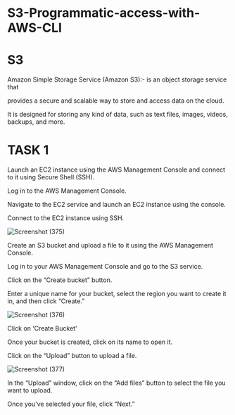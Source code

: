 # S3-Programmatic-access-with-AWS-CLI

# S3
Amazon Simple Storage Service (Amazon S3):- is an object storage service that

provides a secure and scalable way to store and access data on the cloud.

It is designed for storing any kind of data, such as text files, images, videos, backups, and more.


# TASK 1

Launch an EC2 instance using the AWS Management Console and connect to it using Secure Shell (SSH).

Log in to the AWS Management Console.

Navigate to the EC2 service and launch an EC2 instance using the console.

Connect to the EC2 instance using SSH.

![Screenshot (375)](https://github.com/manikantaraju427/S3-Programmatic-access-with-AWS-CLI/assets/125948783/4f5101ee-6dac-4486-ab4d-f81e1e373157)

Create an S3 bucket and upload a file to it using the AWS Management Console.

Log in to your AWS Management Console and go to the S3 service.

Click on the “Create bucket” button.

Enter a unique name for your bucket, select the region you want to create it in, and then click “Create.”

![Screenshot (376)](https://github.com/manikantaraju427/S3-Programmatic-access-with-AWS-CLI/assets/125948783/3d37401d-1eec-46ad-a45e-4d052e846214)

Click on ‘Create Bucket’

Once your bucket is created, click on its name to open it.

Click on the “Upload” button to upload a file.

![Screenshot (377)](https://github.com/manikantaraju427/S3-Programmatic-access-with-AWS-CLI/assets/125948783/c5410f84-fd43-48aa-a283-c0dcb8e6a79d)

In the “Upload” window, click on the “Add files” button to select the file you want to upload.

Once you’ve selected your file, click “Next.”


